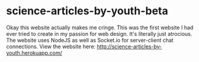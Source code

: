 # science-articles-by-youth-beta
Okay this website actually makes me cringe. This was the first website I had ever tried to create in my passion for web design. It's literally just atrocious.
The website uses NodeJS as well as Socket.io for server-client chat connections.
View the website here: http://science-articles-by-youth.herokuapp.com/

